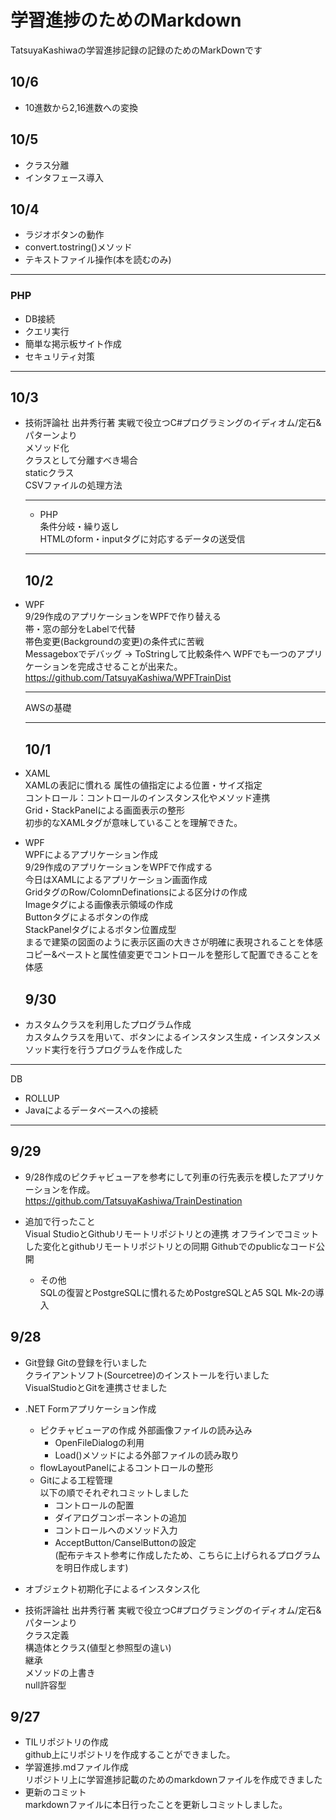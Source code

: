 学習進捗のためのMarkdown
===============================
TatsuyaKashiwaの学習進捗記録の記録のためのMarkDownです
## 10/6
- 10進数から2,16進数への変換

## 10/5
- クラス分離
- インタフェース導入

## 10/4
- ラジオボタンの動作
- convert.tostring()メソッド
- テキストファイル操作(本を読むのみ)

***
  ### PHP
  - DB接続
  - クエリ実行
  - 簡単な掲示板サイト作成
  - セキュリティ対策
***

## 10/3
- 技術評論社 出井秀行著 実戦で役立つC#プログラミングのイディオム/定石&パターンより  
  メソッド化  
  クラスとして分離すべき場合  
  staticクラス  
  CSVファイルの処理方法

  ***
  - PHP  
  条件分岐・繰り返し  
  HTMLのform・inputタグに対応するデータの送受信
  ***

  ## 10/2
 - WPF  
   9/29作成のアプリケーションをWPFで作り替える  
   帯・窓の部分をLabelで代替  
   帯色変更(Backgroundの変更)の条件式に苦戦  
   Messageboxでデバッグ → ToStringして比較条件へ
   WPFでも一つのアプリケーションを完成させることが出来た。
   https://github.com/TatsuyaKashiwa/WPFTrainDist

   ***
   AWSの基礎
   ***

   ## 10/1
- XAML  
  XAMLの表記に慣れる
  属性の値指定による位置・サイズ指定  
  コントロール：コントロールのインスタンス化やメソッド連携  
  Grid・StackPanelによる画面表示の整形  
  初歩的なXAMLタグが意味していることを理解できた。  

- WPF  
  WPFによるアプリケーション作成  
  9/29作成のアプリケーションをWPFで作成する  
  今日はXAMLによるアプリケーション画面作成  
  GridタグのRow/ColomnDefinationsによる区分けの作成  
  Imageタグによる画像表示領域の作成  
  Buttonタグによるボタンの作成  
  StackPanelタグによるボタン位置成型  
  まるで建築の図面のように表示区画の大きさが明確に表現されることを体感  
  コピー&ペーストと属性値変更でコントロールを整形して配置できることを体感

  ## 9/30
- カスタムクラスを利用したプログラム作成  
  カスタムクラスを用いて、ボタンによるインスタンス生成・インスタンスメソッド実行を行うプログラムを作成した

***
DB  
- ROLLUP
- Javaによるデータベースへの接続
***

## 9/29
- 9/28作成のピクチャビューアを参考にして列車の行先表示を模したアプリケーションを作成。  
  https://github.com/TatsuyaKashiwa/TrainDestination  

- 追加で行ったこと  
  Visual StudioとGithubリモートリポジトリとの連携
  オフラインでコミットした変化とgithubリモートリポジトリとの同期
  Githubでのpublicなコード公開

  - その他  
  SQLの復習とPostgreSQLに慣れるためPostgreSQLとA5 SQL Mk-2の導入

## 9/28
- Git登録
  Gitの登録を行いました  
  クライアントソフト(Sourcetree)のインストールを行いました  
  VisualStudioとGitを連携させました
- .NET Formアプリケーション作成  
  - ピクチャビューアの作成
    外部画像ファイルの読み込み
      - OpenFileDialogの利用
      - Load()メソッドによる外部ファイルの読み取り  
  - flowLayoutPanelによるコントロールの整形
  - Gitによる工程管理  
    以下の順でそれぞれコミットしました
    - コントロールの配置
    - ダイアログコンポーネントの追加
    - コントロールへのメソッド入力
    - AcceptButton/CanselButtonの設定  
      (配布テキスト参考に作成したため、こちらに上げられるプログラムを明日作成します)
- オブジェクト初期化子によるインスタンス化

- 技術評論社 出井秀行著 実戦で役立つC#プログラミングのイディオム/定石&パターンより  
 クラス定義  
 構造体とクラス(値型と参照型の違い)  
 継承  
 メソッドの上書き  
 null許容型

## 9/27
- TILリポジトリの作成  
  github上にリポジトリを作成することができました。
- 学習進捗.mdファイル作成  
  リポジトリ上に学習進捗記載のためのmarkdownファイルを作成できました
- 更新のコミット  
  markdownファイルに本日行ったことを更新しコミットしました。
  
